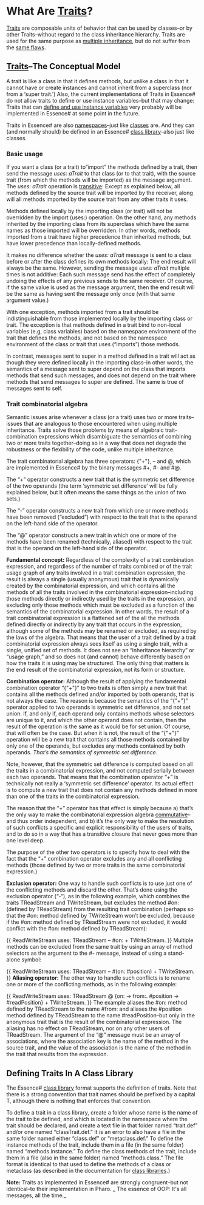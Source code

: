 # What Are [Traits](http://scg.unibe.ch/archive/papers/Scha03aTraits.pdf)?

[Traits](http://scg.unibe.ch/archive/papers/Scha03aTraits.pdf) are composable units of behavior that can be used by classes–or by other Traits–without regard to the class inheritance hierarchy. Traits are used for the same purpose as [multiple inheritance](http://en.wikipedia.org/wiki/Multiple_inheritance), but do not suffer from the [same flaws](http://scg.unibe.ch/archive/papers/Scha03aTraits.pdf).

## [Traits](http://scg.unibe.ch/archive/papers/Scha03aTraits.pdf)–The Conceptual Model

A trait is like a class in that it defines methods, but unlike a class in that it cannot have or create instances and cannot inherit from a superclass (nor from a ‘super trait.’) Also, the current implementations of Traits in  Essence# do not allow traits to define or use instance variables–but that may change: Traits that can [define and use instance variables](http://essencesharp.wordpress.com/Documents/Computer%20Science/Stateful%20Traits.pdf) very probably will be implemented in Essence# at some point in the future.

Traits in Essence# are also [namespaces](namespaces)–just like [classes](classes) are. And they can (and normally should) be defined in an Essence# [class library](class-library)–also just like classes. 

### Basic usage

 If you want a class (or a trait) to”import” the methods defined by a trait, then send the message _uses: aTrait_ to that class (or to that trait), with the source trait (from which the methods will be imported) as the message argument. The _uses: aTrait_ operation is [transitive](http://dictionary.reference.com/browse/transitive?s=t): Except as explained below, all methods defined by the source trait will be imported by the receiver, along will all methods imported by the source trait from any other traits it uses.

Methods defined locally by the importing class (or trait) will not be overridden by the import (uses:) operation. On the other hand, any methods inherited by the importing class from its superclass which have the same names as those imported will be overridden. In other words, methods imported from a trait have higher precedence than inherited methods, but have lower precedence than locally-defined methods.

It makes no difference whether the _uses: aTrait_ message is sent to a class before or after the class defines its own methods locally: The end result will always be the same. However, sending the message _uses: aTrait_ multiple times is not additive: Each such message send has the effect of completely undoing the effects of any previous sends to the same receiver. Of course, if the same value is used as the message argument, then the end result will be the same as having sent the message only once (with that same argument value.)

With one exception, methods imported from a trait should be indistinguishable from those implemented locally by the importing class or trait. The exception is that methods defined in a trait bind to non-local variables (e.g, class variables) based on the namespace environment of the trait that defines the methods, and not based on the namespace environment of the class or trait that uses (“imports”) those methods.

In contrast, messages sent to super in a method defined in a trait will act as though they were defined locally in the importing class–in other words, the semantics of a message sent to super depend on the class that imports methods that send such messages, and does not depend on the trait where methods that send messages to super are defined. The same is true of messages sent to self.

### Trait combinatorial algebra

Semantic issues arise whenever a class (or a trait) uses two or more traits–issues that are analogous to those encountered when using multiple inheritance. Traits solve those problems by means of algebraic trait-combination expressions which disambiguate the semantics of combining two or more traits together–doing so in a way that does not degrade the robustness or the flexibility of the code, unlike multiple inheritance.

The trait combinatorial algebra has three operators: {"+"}, – and @, which are implemented in Essence# by the binary messages #+, #- and #@.

The “+” operator constructs a new trait that is the symmetric set difference of the two operands (the term ‘symmetric set difference’ will be fully explained below, but it often means the same things as the union of two sets.)

The “-” operator constructs a new trait from which one or more methods have been removed (“excluded”) with respect to the trait that is the operand on the left-hand side of the operator.

The “@” operator constructs a new trait in which one or more of the methods have been renamed (technically, aliased) with respect to the trait that is the operand on the left-hand side of the operator.

**Fundamental concept:** Regardless of the complexity of a trait combination expression, and regardless of the number of traits combined or of the trait usage graph of any traits involved in a trait combination expression, the result is always a single (usually anonymous) trait that is dynamically created by the combinatorial expression, and which contains all the methods of all the traits involved in the combinatorial expression–including those methods directly or indirectly used by the traits in the expression, and excluding only those methods which must be excluded as a function of the semantics of the combinatorial expression. In other words, the result of a trait combinatorial expression is a flattened set of the all the methods defined directly or indirectly by any trait that occurs in the expression, although some of the methods may be renamed or excluded, as required by the laws of the algebra. That means that the user of a trait defined by a trait combinatorial expression always sees itself as using a single trait, with a single, unified set of methods. It does not see an “inheritance hierarchy” or “usage graph,” and so does not (and cannot) behave differently based on how the traits it is using may be structured. The only thing that matters is the end result of the combinatorial expression, not its form or structure.

**Combination operator:** Although the result of applying the fundamental combination operator “{"+"}” to two traits is often simply a new trait that contains all the methods defined and/or imported by both operands, that is not always the case. The reason is because the semantics of the “{"+"}” operator applied to two operands is symmetric set difference, and not set union. If, and only if, each operand only contains methods whose selectors are unique to it, and which the other operand does not contain, then the result of the operation is the same as it would be for set union. Of course, that will often be the case. But when it is not, the result of the “{"+"}” operation will be a new trait that contains all those methods contained by only one of the operands, but excludes any methods contained by both operands. _That’s the semantics of symmetric set difference._

Note, however, that the symmetric set difference is computed based on all the traits in a combinatorial expression, and not computed serially between each two operands. That means that the combination operator “+” is technically not really a ‘symmetric set difference’ operator. Its actual effect is to compute a new trait that does not contain any methods defined in more than one of the traits in the combinatorial expression.

The reason that the “+” operator has that effect is simply because a) that’s the only way to make the combinatorial expression algebra [commutative](http://en.wikipedia.org/wiki/Commutative_property)–and thus order independent, and b) it’s the only way to make the resolution of such conflicts a specific and explicit responsibility of the users of traits, and to do so in a way that has a transitive closure that never goes more than one level deep.

The purpose of the other two operators is to specify how to deal with the fact that the “+” combination operator excludes any and all conflicting methods (those defined by two or more traits in the same combinatorial expression.)

**Exclusion operator:** One way to handle such conflicts is to use just one of the conflicting methods and discard the other. That’s done using the exclusion operator (“-“), as in the following example, which combines the traits TReadStream and TWriteStream, but excludes the method #on: (defined by TReadStream) from the resulting trait combination (perhaps so that the #on: method defined by TWriteStream won’t be excluded, because if the #on: method defined by TReadStream were not excluded, it would conflict with the #on: method defined by TReadStream):

{{
ReadWriteStream uses: TReadStream – #on: + TWriteStream.
}}
Multiple methods can be excluded from the same trait by using an array of method selectors as the argument to the #- message, instead of using a stand-alone symbol:

{{
ReadWriteStream uses: TReadStream – #(on: #position) + TWriteStream.
}}
**Aliasing operator:** The other way to handle such conflicts is to rename one or more of the conflicting methods, as in the following example:

{{
ReadWriteStream uses: TReadStream @ {on: -> from:. #position -> #readPosition} + TWriteStream.
}}
The example aliases the #on: method defined by TReadStream to the name #from: and aliases the #position method defined by TReadStream to the name #readPosition–but only in the anonymous trait that is the result of the combinatorial expression. The aliasing has no effect on TReadStream, nor on any other users of TReadStream. The argument of the “@” message must be an array of associations, where the association key is the name of the method in the source trait, and the value of the association is the name of the method in the trait that results from the expression.

## Defining Traits In A Class Library

The Essence# [class library](class-library) format supports the definition of traits. Note that there is a strong convention that trait names should be prefixed by a capital T, although there is nothing that enforces that convention.

To define a trait in a class library, create a folder whose name is the name of the trait to be defined, and which is located in the namespace where the trait should be declared, and create a text file in that folder named “trait.def” and/or one named “classTrait.def.”  It is an error to also have a file in the same folder named either “class.def” or “metaclass.def.” To define the instance methods of the trait, include them in a file (in the same folder) named “methods.instance.” To define the class methods of the trait, include them in a file (also in the same folder) named “methods.class.” The file format is identical to that used to define the methods of a class or metaclass (as described in the documentation for [class libraries](class-libraries).)

**Note:** Traits as implemented in Essence# are strongly congruent–but not identical–to their implementation in Pharo. 
_
The essence of OOP: It's all messages, all the time._

